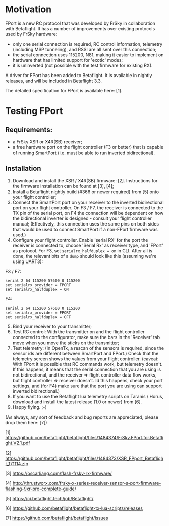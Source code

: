 # Motivation

FPort is a new RC protocol that was developed by FrSky in collaboration with Betaflight. It has a number of improvements over existing protocols used by FrSky hardware:

- only one serial connection is required, RC control information, telemetry (including MSP tunneling), and RSSI are all sent over this connection;
- the serial connection uses 115200, N81, making it easier to implement on hardware that has limited support for 'exotic' modes;
- it is uninverted (not possible with the test firmware for existing RX).

A driver for FPort has been added to Betaflight. It is available in nightly releases, and will be included in Betaflight 3.3.

The detailed specification for FPort is available here: [1].




# Testing FPort

## Requirements:
- a FrSky XSR or X4R(SB) receiver;
- a free hardware port on the flight controller (F3 or better) that is capable of running SmartPort (i.e. must be able to run inverted bidirectional).

## Installation
1. Download and install the XSR / X4R(SB) firmware: [2]. Instructions for the firmware installation can be found at [3], [4];
2. Install a Betaflight nightly build (#366 or newer required) from [5] onto your flight controller;
3. Connect the SmartPort port on your receiver to the inverted bidirectional port on your flight controller. On F3 / F7, the receiver is connected to the TX pin of the serial port, on F4 the connection will be dependent on how the bidirectional inverter is designed - consult your flight controller manual; (Effectively, this connection uses the same pins on both sides that would be used to connect SmartPort if a non-FPort firmware was used.)
4. Configure your flight controller. Enable 'serial RX' for the port the receiver is connected to, choose 'Serial Rx' as receiver type, and 'FPort' as protocol. For F3, set `serialrx_halfduplex = on` in CLI. After all is done, the relevant bits of a `dump` should look like this (assuming we're using UART3):

F3 / F7:

    serial 2 64 115200 57600 0 115200
    set serialrx_provider = FPORT
    set serialrx_halfduplex = ON

F4:

    serial 2 64 115200 57600 0 115200
    set serialrx_provider = FPORT
    set serialrx_halfduplex = OFF


5. Bind your receiver to your transmitter;
6. Test RC control: With the transmitter on and the flight controller connected to the configurator, make sure the bars in the 'Receiver' tab move when you move the sticks on the transmitter;
7. Test telemetry: (In OpenTx, a rescan of the sensors is required, since the sensor ids are different between SmartPort and FPort.) Check that the telemetry screen shows the values from your flight controller. (caveat: With FPort it is possible that RC commands work, but telemetry doesn't. If this happens, it means that the serial connection that you are using is not bidirectional, and the receiver => flight controller data flow works, but flight controller => receiver doesn't. Id this happens, check your port settings, and (for F4) make sure that the port you are using can support inverted bidirectional.)
8. If you want to use the Betaflight lua telemetry scripts on Taranis / Horus, download and install the latest release (1.0 or newer) from [6].
9. Happy flying. ;-)

(As always, any sort of feedback and bug reports are appreciated, please drop them here: [7])





[1] https://github.com/betaflight/betaflight/files/1484374/FrSky.FPort.for.Betaflight.V2.1.pdf

[2] https://github.com/betaflight/betaflight/files/1484373/XSR_FPport_Betaflight_171114.zip

[3] https://oscarliang.com/flash-frsky-rx-firmware/

[4] http://thrustworx.com/frsky-x-series-receiver-sensor-s-port-firmware-flashing-9xr-pro-complete-guide/

[5] https://ci.betaflight.tech/job/Betaflight/

[6] https://github.com/betaflight/betaflight-tx-lua-scripts/releases

[7] https://github.com/betaflight/betaflight/issues